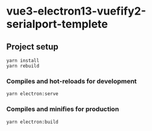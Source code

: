 # vue3-electron13-vuefify2-serialport-templete

## Project setup
```
yarn install
yarn rebuild
```

### Compiles and hot-reloads for development
```
yarn electron:serve
```

### Compiles and minifies for production
```
yarn electron:build
```
